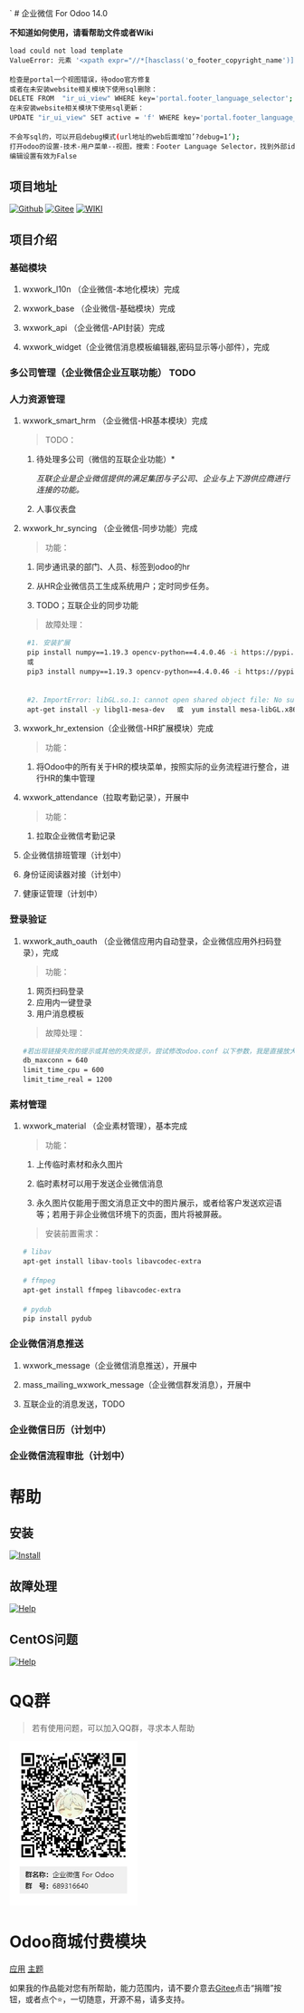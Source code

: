 `  # 企业微信 For Odoo 14.0

**不知道如何使用，请看帮助文件或者Wiki**

```bash
load could not load template
ValueError: 元素 '<xpath expr="//*[hasclass('o_footer_copyright_name')]">' 在母级视图中没有找到

检查是portal一个视图错误，待odoo官方修复
或者在未安装website相关模块下使用sql删除：
DELETE FROM  "ir_ui_view" WHERE key='portal.footer_language_selector';
在未安装website相关模块下使用sql更新：
UPDATE "ir_ui_view" SET active = 'f' WHERE key='portal.footer_language_selector';

不会写sql的，可以开启debug模式(url地址的web后面增加’?debug=1‘);
打开odoo的设置-技术-用户菜单--视图，搜索：Footer Language Selector，找到外部id为：portal.footer_language_selector
编辑设置有效为False
```

## 项目地址
[![Github](http://img.shields.io/badge/14.0-Github-4cb648.svg?style=flat&colorA=8F8F8F)](https://github.com/rainbow-studio-solution/wxwork)
[![Gitee](http://img.shields.io/badge/14.0-Gitee-875A7B.svg?style=flat&colorA=8F8F8F)](https://gitee.com/rainbowstudio/wxwork)
[![WIKI](http://img.shields.io/badge/14.0-WIKI-875A7B.svg?style=flat&colorA=8F8F8F)](https://gitee.com/rainbowstudio/wxwork/wikis/%E5%89%8D%E8%A8%80?sort_id=3426654)

## 项目介绍

### 基础模块

1. wxwork_l10n （企业微信-本地化模块）完成

2. wxwork_base （企业微信-基础模块）完成

3. wxwork_api （企业微信-API封装）完成

4. wxwork_widget（企业微信消息模板编辑器,密码显示等小部件），完成

### 多公司管理（企业微信企业互联功能） TODO

### 人力资源管理

1. wxwork_smart_hrm （企业微信-HR基本模块）完成

   >TODO：
      1. 待处理多公司（微信的互联企业功能）*

         *互联企业是企业微信提供的满足集团与子公司、企业与上下游供应商进行连接的功能。*

      2. 人事仪表盘

2. wxwork_hr_syncing （企业微信-同步功能）完成
   
   > 功能：

      1. 同步通讯录的部门、人员、标签到odoo的hr

      2. 从HR企业微信员工生成系统用户；定时同步任务。

      3. TODO；互联企业的同步功能
      
   > 故障处理：
   ```bash
    #1. 安装扩展
    pip install numpy==1.19.3 opencv-python==4.4.0.46 -i https://pypi.doubanio.com/simple
    或
    pip3 install numpy==1.19.3 opencv-python==4.4.0.46 -i https://pypi.doubanio.com/simple


    #2. ImportError: libGL.so.1: cannot open shared object file: No such file or directory.解决方案：
    apt-get install -y libgl1-mesa-dev   或  yum install mesa-libGL.x86_64
   ``` 
3. wxwork_hr_extension（企业微信-HR扩展模块）完成   

   > 功能：

      1. 将Odoo中的所有关于HR的模块菜单，按照实际的业务流程进行整合，进行HR的集中管理

4. wxwork_attendance（拉取考勤记录），开展中

   > 功能：

      1. 拉取企业微信考勤记录

5. 企业微信排班管理（计划中）

6. 身份证阅读器对接（计划中）

7. 健康证管理（计划中）

### 登录验证

1. wxwork_auth_oauth （企业微信应用内自动登录，企业微信应用外扫码登录），完成

   > 功能：
      1. 网页扫码登录
      2. 应用内一键登录
      3. 用户消息模板
      
   > 故障处理：
   ```bash
   #若出现链接失败的提示或其他的失败提示，尝试修改odoo.conf 以下参数，我是直接放大10倍
   db_maxconn = 640
   limit_time_cpu = 600
   limit_time_real = 1200 
   ```

### 素材管理

1. wxwork_material （企业素材管理），基本完成

   > 功能：

      1. 上传临时素材和永久图片

      2. 临时素材可以用于发送企业微信消息

      3. 永久图片仅能用于图文消息正文中的图片展示，或者给客户发送欢迎语等；若用于非企业微信环境下的页面，图片将被屏蔽。

   > 安装前置需求：
   ```bash
   # libav
   apt-get install libav-tools libavcodec-extra

   # ffmpeg
   apt-get install ffmpeg libavcodec-extra

   # pydub
   pip install pydub
   ```

### 企业微信消息推送

1. wxwork_message（企业微信消息推送），开展中

2. mass_mailing_wxwork_message（企业微信群发消息），开展中

3. 互联企业的消息发送，TODO


### 企业微信日历（计划中）

### 企业微信流程审批（计划中）

# 帮助

## 安装

[![Install](http://img.shields.io/badge/14.0-安装-875A7B.svg?style=flat&colorA=8F8F8F)](doc/install/index.md)

## 故障处理

[![Help](http://img.shields.io/badge/14.0-帮助-4cb648.svg?style=flat&colorA=8F8F8F)](doc/help/index.md)

## CentOS问题

[![Help](http://img.shields.io/badge/14.0-CentOS-4cb648.svg?style=flat&colorA=8F8F8F)](doc/centos_index.md)



# QQ群

>若有使用问题，可以加入QQ群，寻求本人帮助

![QQ群](doc/img/QQ群二维码.png)

# Odoo商城付费模块

<a href="https://apps.odoo.com/apps/modules/browse?search=RStudio" target="_blank">应用</a>
<a href="https://apps.odoo.com/apps/themes/browse?search=RStudio" target="_blank">主题</a>


如果我的作品能对您有所帮助，能力范围内，请不要介意去<a href="https://gitee.com/rainbowstudio/wxwork">Gitee</a>点击“捐赠”按钮，或者点个⭐，一切随意，开源不易，请多支持。
